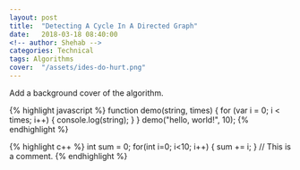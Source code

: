 ```yaml
---
layout: post
title:  "Detecting A Cycle In A Directed Graph"
date:   2018-03-18 08:40:00
<!-- author: Shehab -->
categories: Technical
tags: Algorithms
cover:  "/assets/ides-do-hurt.png"
---
```



Add a background cover of the algorithm.

<!-- Use the [Liquid][liquid] `{% raw %}{% highlight <language> %}{% endraw %}` tag to add syntax highlighting to code snippets. -->

{% highlight javascript %}
function demo(string, times) {
  for (var i = 0; i < times; i++) {
    console.log(string);
  }
}
demo("hello, world!", 10);
{% endhighlight %}

{% highlight c++ %}
int sum = 0;
for(int i=0; i<10; i++) {
	sum += i;
}
// This is a comment.
{% endhighlight %}